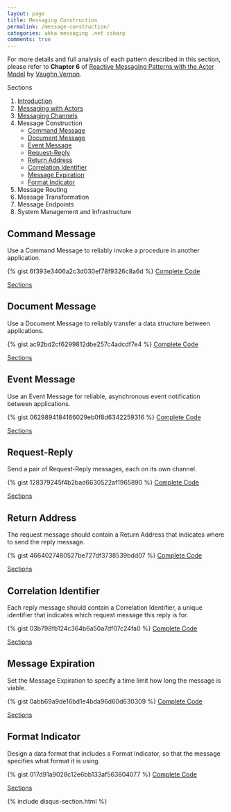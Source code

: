 ```yaml
---
layout: page
title: Messaging Construction
permalink: /message-construction/
categories: akka messaging .net csharp
comments: true
---
```

<p class="rss-subscribe">
For more details and full analysis of each pattern described in this section, please refer to <b>Chapter 6</b> of 
<a href="http://www.informit.com/store/reactive-messaging-patterns-with-the-actor-model-applications-9780133846836">Reactive Messaging Patterns with the Actor Model</a> 
by <a href="https://twitter.com/vaughnvernon">Vaughn Vernon</a>.
</p>
<a name="Sections">Sections</a>
  <ol>
    <li><a href="/introduction/">Introduction</a></li>
    <li><a href="/messaging-with-actors/">Messaging with Actors</a></li>
	<li><a href="/messaging-channels/">Messaging Channels</a></li>
    <li>Message Construction
	<ul>
		<li>
		  <a href="#CommandMessage">Command Message</a>
		</li>
		<li>    
		  <a href="#DocumentMessage">Document Message</a>
		</li>
		<li>
		  <a href="#EventMessage">Event Message</a>
		</li>
		<li>
		  <a href="#RequestReply">Request-Reply</a>
		</li>
		<li>
		  <a href="#ReturnAddress">Return Address</a>
		</li>
		<li>
		  <a href="#CorrelationIdentifier">Correlation Identifier</a>
		</li>
		<li>
		  <a href="#MessageExpiration">Message Expiration</a>
		</li>
		<li>
		  <a href="#FormatIndicator">Format Indicator</a>
		</li>
	</ul>
	</li>
    <li>Message Routing</li>
    <li>Message Transformation</li>
    <li>Message Endpoints</li>
    <li>System Management and Infrastructure</li>
  </ol>

<h2 class="page-heading"><a name="CommandMessage">Command Message</a></h2>
<p class="rss-subscribe">Use a Command Message to reliably invoke a procedure in another application.</p>

{% gist 6f393e3406a2c3d030ef78f9326c8a6d %}
<a href="{{ site.github_repository }}MessageConstruction/Command%20Message/Program.cs" 
    target="_blank">Complete Code</a>
<p><a href="#Sections">Sections</a></p>

<h2 class="page-heading"><a name="DocumentMessage">Document Message</a></h2>
<p class="rss-subscribe">Use a Document Message to reliably transfer a data structure between applications.</p>

{% gist ac92bd2cf6299812dbe257c4adcdf7e4 %}
<a href="{{ site.github_repository }}MessageConstruction/Document%20Message/Program.cs" 
    target="_blank">Complete Code</a>
<p><a href="#Sections">Sections</a></p>

<h2 class="page-heading"><a name="EventMessage">Event Message</a></h2>
<p class="rss-subscribe">Use an Event Message for reliable, asynchronous event notification between applications.</p>

{% gist 0629894184166029eb0f8d6342259316 %}
<a href="{{ site.github_repository }}MessageConstruction/Event%20Message/Program.cs" 
    target="_blank">Complete Code</a>
<p><a href="#Sections">Sections</a></p>

<h2 class="page-heading"><a name="RequestReply">Request-Reply</a></h2>
<p class="rss-subscribe">Send a pair of Request-Reply messages, each on its own channel.</p>

{% gist 128379245f4b2bad6630522af1965890 %}
<a href="{{ site.github_repository }}MessageConstruction/Request-Reply/Program.cs" 
    target="_blank">Complete Code</a>
<p><a href="#Sections">Sections</a></p>

<h2 class="page-heading"><a name="ReturnAddress">Return Address</a></h2>
<p class="rss-subscribe">The request message should contain a Return Address that indicates where to send the reply message.</p>

{% gist 4664027480527be727df3738539bdd07 %}
<a href="{{ site.github_repository }}MessageConstruction/Return%20Address/Program.cs" 
    target="_blank">Complete Code</a>
<p><a href="#Sections">Sections</a></p>

<h2 class="page-heading"><a name="CorrelationIdentifier">Correlation Identifier</a></h2>
<p class="rss-subscribe">
Each reply message should contain a Correlation Identifier, a unique identifier that indicates which request message this reply is for.
</p>

{% gist 03b798fb124c364b6a50a7df07c24fa0 %}
<a href="{{ site.github_repository }}MessageConstruction/Correlation%20Identifier/Program.cs" 
    target="_blank">Complete Code</a>
<p><a href="#Sections">Sections</a></p>

<h2 class="page-heading"><a name="MessageExpiration">Message Expiration</a></h2>
<p class="rss-subscribe">Set the Message Expiration to specify a time limit how long the message is viable.</p>

{% gist 0abb69a9de16bd1e4bda96d60d630309 %}
<a href="{{ site.github_repository }}MessageConstruction/Message%20Expiration/Program.cs" 
    target="_blank">Complete Code</a>
<p><a href="#Sections">Sections</a></p>

<h2 class="page-heading"><a name="FormatIndicator">Format Indicator</a></h2>
<p class="rss-subscribe">
Design a data format that includes a Format Indicator, so that the message specifies what format it is using.
</p>

{% gist 017d91a9028c12e6bb133af563804077 %}
<a href="{{ site.github_repository }}MessageConstruction/Format%20Indicator/Program.cs" 
    target="_blank">Complete Code</a>
<p><a href="#Sections">Sections</a></p>

{% include disqus-section.html %}